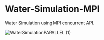 # Water-Simulation-MPI

Water Simulation using MPI concurrent API.

![WaterSimulationPARALLEL (1)](https://user-images.githubusercontent.com/64158778/135104558-ca8d1787-1505-465a-a955-85b988bd66a0.gif)
